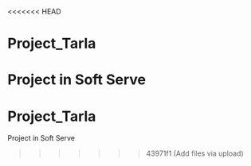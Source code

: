 <<<<<<< HEAD
# Project_Tarla
Project in Soft Serve
=======
# Project_Tarla
Project in Soft Serve
>>>>>>> 43971f1 (Add files via upload)
